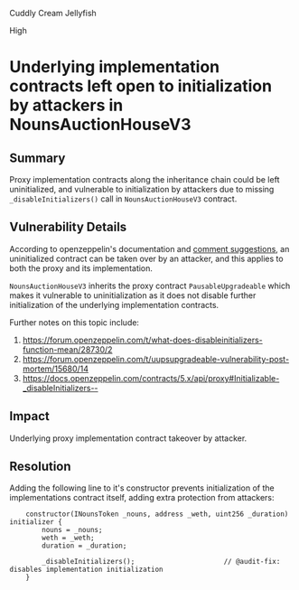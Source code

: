 Cuddly Cream Jellyfish

High

# Underlying implementation contracts left open to initialization by attackers in NounsAuctionHouseV3

## Summary
Proxy implementation contracts along the inheritance chain could be left uninitialized, and vulnerable to initialization by attackers due to missing `_disableInitializers()` call in `NounsAuctionHouseV3` contract.

## Vulnerability Details
According to openzeppelin's documentation and [comment suggestions](https://github.com/OpenZeppelin/openzeppelin-contracts/blob/0df841d2d75352786532e9e26f400efdef78d86e/contracts/proxy/utils/Initializable.sol#L33-L45), an uninitialized contract can be taken over by an attacker, and this applies to both the proxy and its implementation.

`NounsAuctionHouseV3` inherits the proxy contract `PausableUpgradeable` which makes it vulnerable to uninitialization as it does not disable further initialization of the underlying implementation contracts.

Further notes on this topic include:

1. https://forum.openzeppelin.com/t/what-does-disableinitializers-function-mean/28730/2
2. https://forum.openzeppelin.com/t/uupsupgradeable-vulnerability-post-mortem/15680/14
3. https://docs.openzeppelin.com/contracts/5.x/api/proxy#Initializable-_disableInitializers--

## Impact
Underlying proxy implementation contract takeover by attacker.

## Resolution
Adding the following line to it's constructor prevents initialization of the implementations contract itself, adding extra protection from attackers:

```solidity
    constructor(INounsToken _nouns, address _weth, uint256 _duration) initializer {
        nouns = _nouns;
        weth = _weth;
        duration = _duration; 

        _disableInitializers();                      // @audit-fix: disables implementation initialization
    }
```